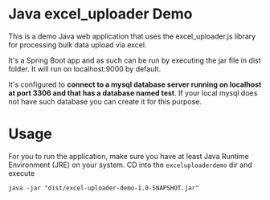 Java excel_uploader Demo
=========================

 This is a demo Java web application that uses the excel_uploader.js library for processing bulk data upload via excel.
 
 It's a Spring Boot app and as such can be run by executing the jar file in dist folder. It will run on 
 localhost:9000 by default.
 
 It's configured to **connect to a mysql database server running on localhost at port 3306 and that has a database named
 test**. If your local mysql does not have such database you can create it for this purpose.
 
 Usage
 =====
 For you to run the application, make sure you have at least Java Runtime Environment (JRE) on your system.
  CD into the `exceluploaderdemo` dir and execute
 
 ```
 java -jar "dist/excel-uploader-demo-1.0-SNAPSHOT.jar"
 ```
   
   